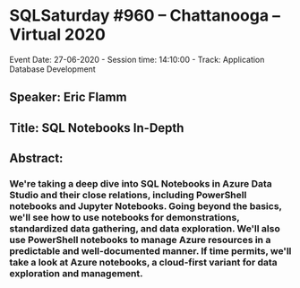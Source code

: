 # SQLSaturday #960 – Chattanooga – Virtual 2020
Event Date: 27-06-2020 - Session time: 14:10:00 - Track: Application  Database Development
## Speaker: Eric Flamm
## Title: SQL Notebooks In-Depth
## Abstract:
### We're taking a deep dive into SQL Notebooks in Azure Data Studio and their close relations, including PowerShell notebooks and Jupyter Notebooks. Going beyond the basics, we'll see how to use notebooks for demonstrations, standardized data gathering, and data exploration. We'll also use PowerShell notebooks to manage Azure resources in a predictable and well-documented manner. If time permits, we'll take a look at Azure notebooks, a cloud-first variant for data exploration and management.
